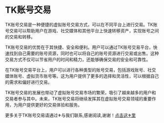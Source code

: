 # TK账号交易

TK账号交易是一种便捷的虚拟账号交易方式，可以在不同平台上进行交易。TK账号交易可以帮助用户在游戏、社交媒体和其他平台上快速转移资产，实现账号之间的交易和转移。

TK账号交易的优势在于其快捷、安全和便利。用户可以通过TK账号交易平台，快速找到自己需要的账号资源，同时也可以将自己的账号资源进行交易或出售。这种交易方式不仅可以节省用户的时间和精力，还能够确保交易的安全和可靠性。

在TK账号交易平台上，用户可以进行各种类型的账号交易，包括游戏账号、社交媒体账号、虚拟货币账号等。这为用户提供了更多的选择和灵活性，可以根据自己的需求和偏好进行交易。

TK账号交易的发展也带动了虚拟账号交易市场的繁荣，吸引了越来越多的用户和交易者参与其中。未来，TK账号交易将继续发挥其在虚拟账号交易领域的重要作用，为用户提供更好的交易体验和服务。

更多关于TK账号交易请通过✈与我们联系,感谢阅读,谢谢！[点击这✈里](https://t.me/lm999bot)